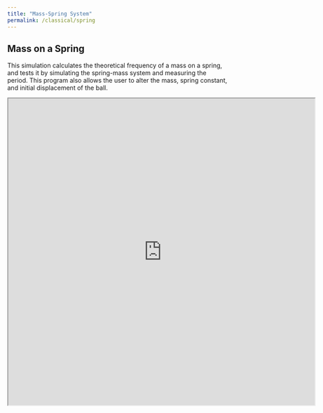 ```yaml
---
title: "Mass-Spring System"
permalink: /classical/spring
---
```

## Mass on a Spring
This simulation calculates the theoretical frequency of a mass on a spring, and tests it by simulating the spring-mass system and measuring the period. This program also allows the user to alter the mass, spring constant, and initial displacement of the ball.

<iframe src="https://veprice.github.io/contemp_physics/Fall/spring" width="700" height="700"></iframe>
